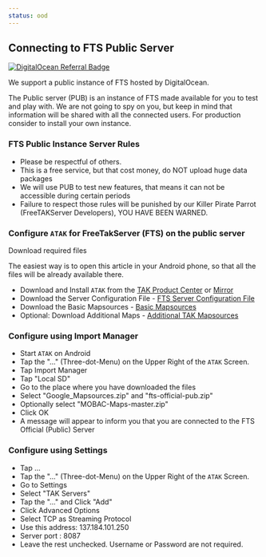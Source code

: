 ```yaml
---
status: ood
---
```


## Connecting to FTS Public Server 

[![DigitalOcean Referral Badge](https://web-platforms.sfo2.cdn.digitaloceanspaces.com/WWW/Badge%201.svg)](https://www.digitalocean.com/?refcode=f107fe7b7131&utm_campaign=Referral_Invite&utm_medium=Referral_Program&utm_source=badge)

We support a public instance of FTS hosted by DigitalOcean.

The Public server (PUB) is an instance of FTS made available for you to test and play with.
We are not going to spy on you, but keep in mind that information will be shared with all the connected users.
For production consider to install your own instance.

### FTS Public Instance Server Rules

* Please be respectful of others.
* This is a free service, but that cost money, do NOT upload huge data packages
* We will use PUB to test new features, that means it can not be accessible during certain periods
* Failure to respect those rules will be punished by our Killer Pirate Parrot (FreeTAKServer Developers), YOU HAVE BEEN WARNED.

### Configure `ATAK` for FreeTakServer (FTS) on the public server

Download required files

The easiest way is to open this article in your Android phone, so that all the files will be already available there.

* Download and Install `ATAK`  from the [TAK Product Center](https://www.tak.gov/) or [Mirror](https://7n7.us/civtak)
* Download the Server Configuration File - [FTS Server Configuration File](../assets/fts-official-pub.zip)
* Download the Basic Mapsources - [Basic Mapsources](https://drive.google.com/file/d/1u6xADO_kYolguf9-rXGZHtRgu-Cx_il4/view?usp=sharing)
* Optional: Download Additional Maps - [Additional TAK Mapsources](https://drive.google.com/file/d/1Ltdp2U7ItEu6b380u9BYswVHLSD9F-vn/view?usp=sharing)

### Configure using Import Manager

* Start `ATAK` on Android
* Tap the "..." (Three-dot-Menu) on the Upper Right of the `ATAK` Screen.
* Tap Import Manager
* Tap "Local SD"
* Go to the place where you have downloaded the files
* Select "Google_Mapsources.zip" and "fts-official-pub.zip"
* Optionally select "MOBAC-Maps-master.zip"
* Click OK
* A message will appear to inform you that you are connected to the FTS Official (Public) Server


### Configure using Settings

* Tap ...
* Tap the "..." (Three-dot-Menu) on the Upper Right of the `ATAK` Screen.
* Go to Settings
* Select "TAK Servers"
* Tap the "..." and Click "Add"
* Click Advanced Options
* Select TCP as Streaming Protocol
* Use this address: 137.184.101.250
* Server port : 8087
* Leave the rest unchecked. Username or Password are not required.
